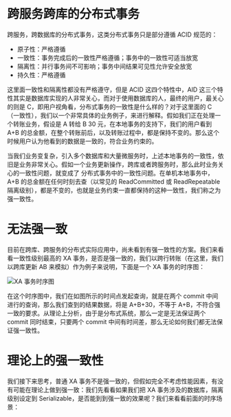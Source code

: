 # 跨服务跨库的分布式事务

跨服务，跨数据库的分布式事务，这类分布式事务只是部分遵循 ACID 规范的：

- 原子性：严格遵循
- 一致性：事务完成后的一致性严格遵循；事务中的一致性可适当放宽
- 隔离性：并行事务间不可影响；事务中间结果可见性允许安全放宽
- 持久性：严格遵循

这里面一致性和隔离性都没有严格遵守，但是 ACID 这四个特性中，AID 这三个特性其实是数据库实现的人非常关心，而对于使用数据库的人，最终的用户，最关心的则是 C，即用户视角看，分布式事务的一致性是什么样的？对于这里面的 C（一致性），我们以一个非常具体的业务例子，来进行解释。假如我们正在处理一个转账业务，假设是 A 转给 B 30 元，在本地事务的支持下，我们的用户看到 A+B 的总金额，在整个转账前后，以及转账过程中，都是保持不变的。那么这个时候用户认为他看到的数据是一致的，符合业务约束的。

当我们业务变复杂，引入多个数据库和大量微服务时，上述本地事务的一致性，依旧是业务非常关心。假如一个业务更新操作，跨库或者跨服务时，那么此时业务关心的一致性问题，就变成了 分布式事务中的一致性问题。在单机本地事务中，A+B 的总金额在任何时刻去查（以常见的 ReadCommitted 或 ReadRepeatable 隔离级别），都是不变的，也就是业务约束一直都保持的这种一致性，我们称之为强一致性。

# 无法强一致

目前在跨库、跨服务的分布式实际应用中，尚未看到有强一致性的方案。我们来看看一致性级别最高的 XA 事务，是否是强一致的，我们以跨行转账（在这里，我们以跨库更新 AB 来模拟）作为例子来说明，下面是一个 XA 事务的时序图：

![XA 事务时序图](https://pic.imgdb.cn/item/61f50f232ab3f51d9142da1b.png)

在这个时序图中，我们在如图所示的时间点发起查询，就是在两个 commit 中间进行的查询，那么我们查到的结果数据，将是 A+B+30，不等于 A+B，不符合强一致的要求。从理论上分析，由于是分布式系统，那么一定是无法保证两个 commit 同时结束，只要两个 commit 中间有时间差，那么无论如何我们都无法保证强一致性。

# 理论上的强一致性

我们接下来思考，普通 XA 事务不是强一致的，但假如完全不考虑性能因素，有没有可能在理论上做到强一致：我们先看看如果我们把 XA 事务涉及的数据库，隔离级别设定到 Serializable，是否能到到强一致的效果呢？我们来看看前面的时序场景：
